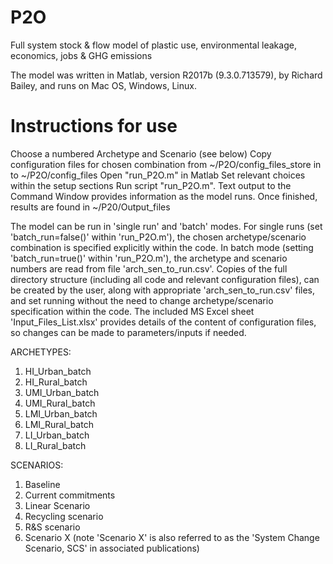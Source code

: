 # P2O
Full system stock &amp; flow model of plastic use, environmental leakage, economics, jobs &amp; GHG emissions

The model was written in Matlab, version R2017b (9.3.0.713579), by Richard Bailey, and runs on Mac OS, Windows, Linux.

# Instructions for use
Choose a numbered Archetype and Scenario (see below)
Copy configuration files for chosen combination from ~/P2O/config_files_store in to ~/P2O/config_files 
Open "run_P2O.m" in Matlab
Set relevant choices within the setup sections
Run script "run_P2O.m". Text output to the Command Window provides information as the model runs.
Once finished, results are found in ~/P20/Output_files

The model can be run in 'single run' and 'batch' modes. 
For single runs (set 'batch_run=false()' within 'run_P2O.m'), the chosen archetype/scenario combination is specified explicitly within the code.
In batch mode (setting 'batch_run=true()' within 'run_P2O.m'), the archetype and scenario numbers are read from file 'arch_sen_to_run.csv'. Copies of the full directory structure (including all code and relevant configuration files), can be created by the user, along with appropriate 'arch_sen_to_run.csv' files, and set running without the need to change archetype/scenario specification within the code.
The included MS Excel sheet 'Input_Files_List.xlsx' provides details of the content of configuration files, so changes can be made to parameters/inputs if needed.

ARCHETYPES:               
1. HI_Urban_batch         
2. HI_Rural_batch         
3. UMI_Urban_batch        
4. UMI_Rural_batch        
5. LMI_Urban_batch        
6. LMI_Rural_batch        
7. LI_Urban_batch
8. LI_Rural_batch

SCENARIOS:
1. Baseline
2. Current commitments
3. Linear Scenario
4. Recycling scenario
5. R&S scenario
6. Scenario X (note 'Scenario X' is also referred to as the 'System Change Scenario, SCS' in associated publications)

